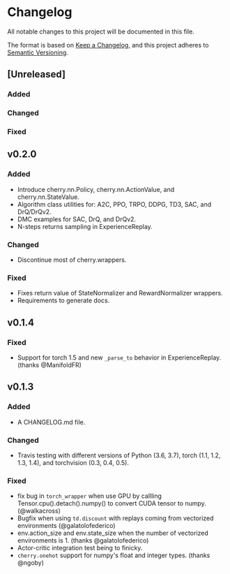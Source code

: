
# Changelog

All notable changes to this project will be documented in this file.

The format is based on [Keep a Changelog](https://keepachangelog.com/en/1.0.0/),
and this project adheres to [Semantic Versioning](https://semver.org/spec/v2.0.0.html).


## [Unreleased]

### Added

### Changed

### Fixed


## v0.2.0

### Added

* Introduce cherry.nn.Policy, cherry.nn.ActionValue, and cherry.nn.StateValue.
* Algorithm class utilities for: A2C, PPO, TRPO, DDPG, TD3, SAC, and DrQ/DrQv2.
* DMC examples for SAC, DrQ, and DrQv2.
* N-steps returns sampling in ExperienceReplay.

### Changed

* Discontinue most of cherry.wrappers.

### Fixed

* Fixes return value of StateNormalizer and RewardNormalizer wrappers.
* Requirements to generate docs.


## v0.1.4

### Fixed

* Support for torch 1.5 and new `_parse_to` behavior in ExperienceReplay. (thanks @ManifoldFR)


## v0.1.3

### Added

* A CHANGELOG.md file.

### Changed

* Travis testing with different versions of Python (3.6, 3.7), torch (1.1, 1.2, 1.3, 1.4), and torchvision (0.3, 0.4, 0.5).

### Fixed

* fix bug in `torch_wrapper` when use GPU by callling Tensor.cpu().detach().numpy() to convert CUDA tensor to numpy.(@walkacross)
* Bugfix when using `td.discount` with replays coming from vectorized environments (@galatolofederico) 
* env.action_size and env.state_size when the number of vectorized environments is 1. (thanks @galatolofederico)
* Actor-critic integration test being to finicky.
* `cherry.onehot` support for numpy's float and integer types. (thanks @ngoby)
